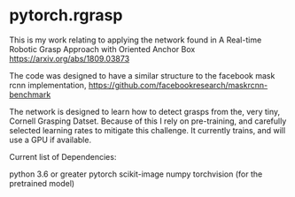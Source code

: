 # pytorch.rgrasp

This is my work relating to applying the network found in
A Real-time Robotic Grasp Approach with Oriented Anchor Box
https://arxiv.org/abs/1809.03873

The code was designed to have a similar structure to the
facebook mask rcnn implementation,
https://github.com/facebookresearch/maskrcnn-benchmark

The network is designed to learn how to detect grasps from
the, very tiny, Cornell Grasping Datset. Because of this
I rely on pre-training, and carefully selected learning
rates to mitigate this challenge. It currently trains,
and will use a GPU if available.

Current list of Dependencies:

python 3.6 or greater
pytorch
scikit-image
numpy
torchvision (for the pretrained model)
